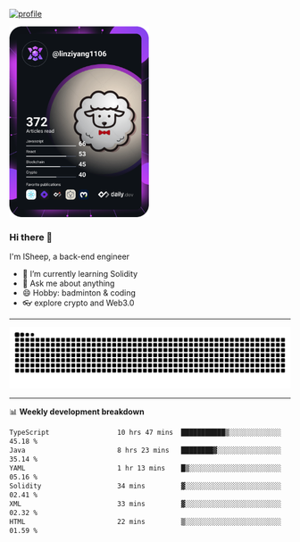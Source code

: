 [![profile](https://user-images.githubusercontent.com/54968314/208005045-e4b42f3b-833d-4242-bfcc-e764865553a2.svg)](https://www.calligrapher.ai/)

<a href="https://app.daily.dev/linziyang1106"><img src="/devcard.png" width="250" alt="ISheep's Dev Card"/></a>

### Hi there 🐏

I'm ISheep, a back-end engineer

- 🔭 I’m currently learning Solidity
- 💬 Ask me about anything
- 😄 Hobby: badminton & coding
- 👓 explore crypto and Web3.0

-------

![](https://raw.githubusercontent.com/ISheepp/ISheepp/output/github-contribution-grid-snake.svg)

-------

📊 **Weekly development breakdown**
<!--START_SECTION:waka-->

```text
TypeScript                 10 hrs 47 mins  ███████████▒░░░░░░░░░░░░░   45.18 %
Java                       8 hrs 23 mins   ████████▓░░░░░░░░░░░░░░░░   35.14 %
YAML                       1 hr 13 mins    █▒░░░░░░░░░░░░░░░░░░░░░░░   05.16 %
Solidity                   34 mins         ▓░░░░░░░░░░░░░░░░░░░░░░░░   02.41 %
XML                        33 mins         ▓░░░░░░░░░░░░░░░░░░░░░░░░   02.32 %
HTML                       22 mins         ▒░░░░░░░░░░░░░░░░░░░░░░░░   01.59 %
```

<!--END_SECTION:waka-->
